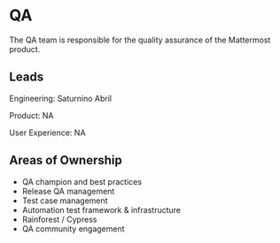 # QA

The QA team is responsible for the quality assurance of the Mattermost product.

## Leads

Engineering: Saturnino Abril

Product: NA

User Experience:  NA

## Areas of Ownership
- QA champion and best practices
- Release QA management
- Test case management
- Automation test framework & infrastructure
- Rainforest / Cypress
- QA community engagement
